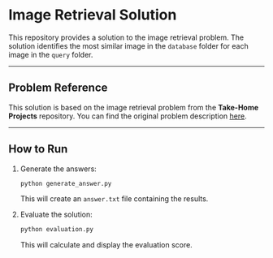 
# Image Retrieval Solution

This repository provides a solution to the image retrieval problem. The solution identifies the most similar image in the `database` folder for each image in the `query` folder.

---

## Problem Reference

This solution is based on the image retrieval problem from the **Take-Home Projects** repository. You can find the original problem description [here](https://github.com/kc-ml2/Take-Home-Projects/tree/main/Image%20Retrieval).

---

## How to Run

1. Generate the answers:
   ```bash
   python generate_answer.py
   ```
   This will create an `answer.txt` file containing the results.

2. Evaluate the solution:
   ```bash
   python evaluation.py
   ```
   This will calculate and display the evaluation score.
